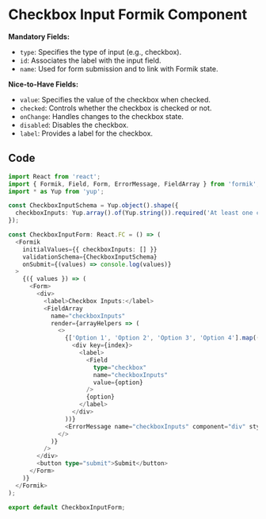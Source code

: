 # Checkbox Input Formik Component

**Mandatory Fields:**
- `type`: Specifies the type of input (e.g., checkbox).
- `id`: Associates the label with the input field.
- `name`: Used for form submission and to link with Formik state.

**Nice-to-Have Fields:**
- `value`: Specifies the value of the checkbox when checked.
- `checked`: Controls whether the checkbox is checked or not.
- `onChange`: Handles changes to the checkbox state.
- `disabled`: Disables the checkbox.
- `label`: Provides a label for the checkbox.

## Code

```typescript
import React from 'react';
import { Formik, Field, Form, ErrorMessage, FieldArray } from 'formik';
import * as Yup from 'yup';

const CheckboxInputSchema = Yup.object().shape({
  checkboxInputs: Yup.array().of(Yup.string()).required('At least one checkbox must be selected'),
});

const CheckboxInputForm: React.FC = () => (
  <Formik
    initialValues={{ checkboxInputs: [] }}
    validationSchema={CheckboxInputSchema}
    onSubmit={(values) => console.log(values)}
  >
    {({ values }) => (
      <Form>
        <div>
          <label>Checkbox Inputs:</label>
          <FieldArray
            name="checkboxInputs"
            render={arrayHelpers => (
              <>
                {['Option 1', 'Option 2', 'Option 3', 'Option 4'].map((option, index) => (
                  <div key={index}>
                    <label>
                      <Field
                        type="checkbox"
                        name="checkboxInputs"
                        value={option}
                      />
                      {option}
                    </label>
                  </div>
                ))}
                <ErrorMessage name="checkboxInputs" component="div" style={{ color: 'red' }} />
              </>
            )}
          />
        </div>
        <button type="submit">Submit</button>
      </Form>
    )}
  </Formik>
);

export default CheckboxInputForm;
